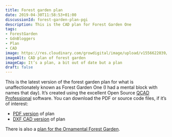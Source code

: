 ```yaml
---
title: Forest garden plan
date: 2019-04-30T11:58:53+01:00
discussionId: forest-garden-plan-pgi
description: This is the CAD plan for Forest Garden One
tags: 
- ForestGarden
- GdnBloggers
- Plan
- CAD
image: https://res.cloudinary.com/growdigital/image/upload/v1556622039/Penralltgeri_Isaf_0.44.jpg
imageAlt: CAD plan of forest garden
imageCap: It’s a plan, a bit out of date but a plan
draft: false
---
```


This is the latest version of the forest garden plan for what is unaffectionately known as Forest Garden One (I had a mental block with names that day). It’s created using the excellent Open Source [QCAD Professional](https://www.qcad.org/en/online-shop) software. You can download the PDF or source code files, if it’s of interest:

* [PDF version](https://res.cloudinary.com/growdigital/image/upload/v1556622039/Penralltgeri_Isaf_0.44.pdf) of plan
* [DXF CAD version](https://res.cloudinary.com/growdigital/raw/upload/v1556622039/Penralltgeri_Isaf_0.44.dxf) of plan

There is also a [plan for the Ornamental Forest Garden](/blog/forest-garden-plan-ofg/).
